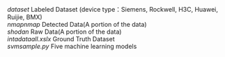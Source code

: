*dataset* Labeled Dataset (device type：Siemens, Rockwell, H3C, Huawei, Ruijie, BMX)\
*nmapnmap* Detected Data(A portion of the data)\
*shodan* Raw Data(A portion of the data)\
*intadataall.xslx* Ground Truth Dataset\
*svmsample.py* Five machine learning models








